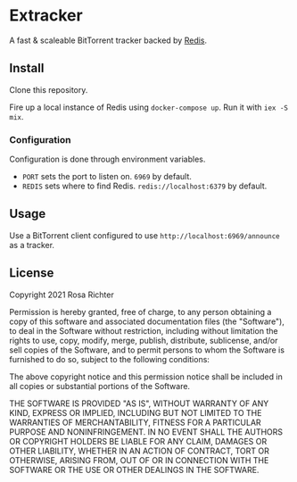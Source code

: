 <!--
SPDX-FileCopyrightText: 2021 Rosa Richter

SPDX-License-Identifier: MIT
-->

# Extracker

A fast & scaleable BitTorrent tracker backed by [Redis](https://redis.io).

## Install

Clone this repository.

Fire up a local instance of Redis using `docker-compose up`.
Run it with `iex -S mix`.

### Configuration

Configuration is done through environment variables.

- `PORT` sets the port to listen on. `6969` by default.
- `REDIS` sets where to find Redis. `redis://localhost:6379` by default.

## Usage

Use a BitTorrent client configured to use `http://localhost:6969/announce` as a tracker.

## License

Copyright 2021 Rosa Richter

Permission is hereby granted, free of charge, to any person obtaining a copy of
this software and associated documentation files (the "Software"), to deal in
the Software without restriction, including without limitation the rights to
use, copy, modify, merge, publish, distribute, sublicense, and/or sell copies
of the Software, and to permit persons to whom the Software is furnished to do
so, subject to the following conditions:

The above copyright notice and this permission notice shall be included in all
copies or substantial portions of the Software.

THE SOFTWARE IS PROVIDED "AS IS", WITHOUT WARRANTY OF ANY KIND, EXPRESS OR
IMPLIED, INCLUDING BUT NOT LIMITED TO THE WARRANTIES OF MERCHANTABILITY,
FITNESS FOR A PARTICULAR PURPOSE AND NONINFRINGEMENT. IN NO EVENT SHALL THE
AUTHORS OR COPYRIGHT HOLDERS BE LIABLE FOR ANY CLAIM, DAMAGES OR OTHER
LIABILITY, WHETHER IN AN ACTION OF CONTRACT, TORT OR OTHERWISE, ARISING FROM,
OUT OF OR IN CONNECTION WITH THE SOFTWARE OR THE USE OR OTHER DEALINGS IN THE
SOFTWARE.
